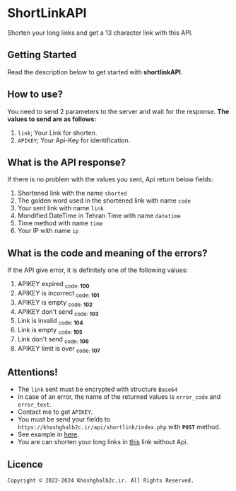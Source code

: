 # ShortLinkAPI
Shorten your long links and get a 13 character link with this API.

## Getting Started
Read the description below to get started with **shortlinkAPI**.

## How to use?
You need to send 2 parameters to the server and wait for the response.
**The values to send are as follows:**
1. `link`; Your Link for shorten.
2. `APIKEY`; Your Api-Key for identification.

## What is the API response?
If there is no problem with the values you sent, Api return below fields:
1. Shortened link with the name `shorted`
2. The golden word used in the shortened link with name `code`
3. Your sent link with name `link`
4. Mondified DateTime in Tehran Time with name `datetime`
5. Time method with name `time`
6. Your IP with name `ip`

## What is the code and meaning of the errors?
If the API give error, it is definitely one of the following values:
1. APIKEY expired <sub>code: **100**</sub>
2. APIKEY is incorrect <sub>code: **101**</sub>
3. APIKEY is empty <sub>code: **102**</sub>
4. APIKEY don't send <sub>code: **103**</sub>
5. Link is invalid <sub>code: **104**</sub>
6. Link is empty <sub>code: **105**</sub>
7. Link don't send <sub>code: **106**</sub>
8. APIKEY limit is over <sub>code: **107**</sub>

## Attentions!
- The `link` sent must be encrypted with structure `Base64`
- In case of an error, the name of the returned values is `error_code` and `error_text`.
- Contact me to get `APIKEY`.
- You must be send your fields to `https://khoshghalb2c.ir/api/shortlink/index.php` with **`POST`** method.
- See example in [here](example.html).
- You are can shorten your long links in [this](https://khoshghalb2c.ir/shortlink) link without Api.

## Licence
```
Copyright © 2022-2024 Khoshghalb2c.ir. All Rights Reserved.
```
